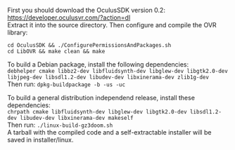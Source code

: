 First you should download the OculusSDK version 0.2: https://developer.oculusvr.com/?action=dl<br>
Extract it into the source directory. Then configure and compile the OVR library:<br>
```
cd OculusSDK && ./ConfigurePermissionsAndPackages.sh
cd LibOVR && make clean && make
```

To build a Debian package, install the following dependencies:<br>
`debhelper cmake libbz2-dev libfluidsynth-dev libglew-dev libgtk2.0-dev libjpeg-dev libsdl1.2-dev libudev-dev libxinerama-dev zlib1g-dev`<br>
Then run: `dpkg-buildpackage -b -us -uc`

To build a general distribution independend release, install these dependencies:<br>
`chrpath cmake libfluidsynth-dev libglew-dev libgtk2.0-dev libsdl1.2-dev libudev-dev libxinerama-dev makeself`<br>
Then run: `./linux-build-gz3doom.sh`<br>
A tarball with the compiled code and a self-extractable installer will be saved in installer/linux.

